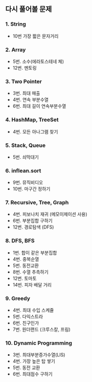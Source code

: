 ## 다시 풀어볼 문제

### 1. String
- 10번 가장 짧은 문자거리

### 2. Array
- 5번. 소수(에라토스테네 체)
- 12번. 멘토링 

### 3. Two Pointer
- 3번. 최대 매출
- 4번. 연속 부분수열
- 6번. 최대 길이 연속부분수열 

### 4. HashMap, TreeSet
- 4번. 모든 아나그램 찾기

### 5. Stack, Queue
- 5번. 쇠막대기

### 6. inflean.sort
- 9번. 뮤직비디오
- 10번. 마구간 정하기

### 7. Recursive, Tree, Graph
- 4번. 피보나치 재귀 (메모이제이션 사용)
- 6번. 부분집합 구하기
- 12번. 경로탐색 (DFS)

### 8. DFS, BFS
- 1번. 합이 같은 부분집합
- 4번. 중복순열
- 5번. 동전교환
- 8번. 수열 추측하기
- 12번. 토마토
- 14번. 피자 배달 거리

### 9. Greedy
- 4번. 최대 수입 스케쥴
- 5번. 다익스트라
- 6번. 친구인가
- 7번. 원더랜드 (크루스칼, 프림)

### 10. Dynamic Programming
- 3번. 최대부분증가수열(LIS)
- 4번. 가장 높은 탑 쌓기
- 5번. 동전 교환
- 6번. 최대점수 구하기 